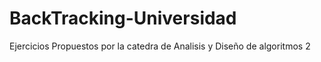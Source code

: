 # BackTracking-Universidad
 Ejercicios Propuestos por la catedra de Analisis y Diseño de algoritmos 2
